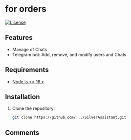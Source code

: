 # for orders

[![License](https://img.shields.io/badge/License-MIT-blue.svg)](LICENSE)

## Features

- Manage of Chats
- Telegram bot: Add, remove, and modify users and Chats

## Requirements

- [Node.js >= 16.x](https://nodejs.org/en/download/)

## Installation

1. Clone the repository:

   ```bash
   git clone https://github.com/.../SilverAssistant.git
   ```

## Comments
